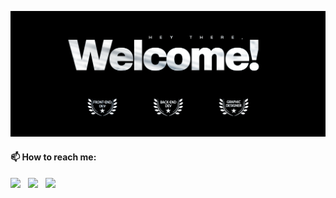 <!--
**abadJessica/abadJessica** is a ✨ _special_ ✨ repository because its `README.md` (this file) appears on your GitHub profile.
-->

![My personal banner](banner.png)

#### 📫 How to reach me:
  
  [<img src="https://github.com/sciencepal/sciencepal/blob/master/assets/discord-round.svg" width="3.5%"/>](https://github.com/abadJessica)  &nbsp; 
  [<img src="https://img.icons8.com/color/48/000000/linkedin.png" width="3.5%"/>](https://www.linkedin.com/in/jessica-abad-13b768254/)  &nbsp; 
  [<img src="https://img.icons8.com/fluent/48/000000/instagram-new.png" width="3.5%"/>](https://www.instagram.com/abadj.design/)  &nbsp; 


